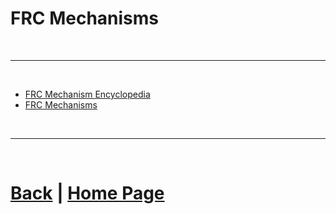 # FRC Mechanisms

<br>

***

<br>

- [FRC Mechanism Encyclopedia](https://www.projectb.net.au/resources/robot-mechanisms/#SH)
- [FRC Mechanisms](https://youtu.be/JTZ31lpMkfA?si=BrfYvaMGLkU3eCNi)

<br>

***

<br>

# [Back](https://docs.lynkrobotics.org/design/) | [Home Page](https://docs.lynkrobotics.org/)

